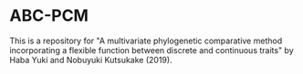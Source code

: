 # ABC-PCM
This is a repository for "A multivariate phylogenetic comparative method incorporating a flexible function between discrete and continuous traits" by Haba Yuki and Nobuyuki Kutsukake (2019).
